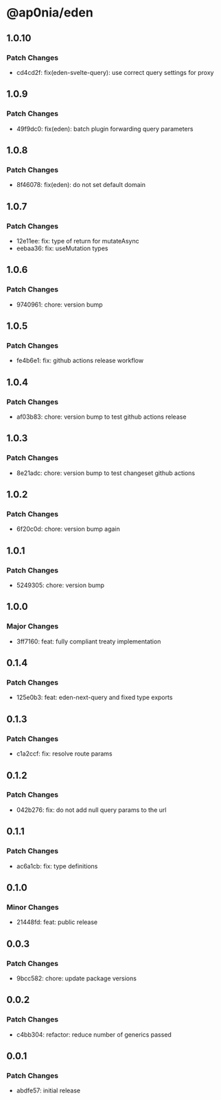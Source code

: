 # @ap0nia/eden

## 1.0.10

### Patch Changes

- cd4cd2f: fix(eden-svelte-query): use correct query settings for proxy

## 1.0.9

### Patch Changes

- 49f9dc0: fix(eden): batch plugin forwarding query parameters

## 1.0.8

### Patch Changes

- 8f46078: fix(eden): do not set default domain

## 1.0.7

### Patch Changes

- 12e11ee: fix: type of return for mutateAsync
- eebaa36: fix: useMutation types

## 1.0.6

### Patch Changes

- 9740961: chore: version bump

## 1.0.5

### Patch Changes

- fe4b6e1: fix: github actions release workflow

## 1.0.4

### Patch Changes

- af03b83: chore: version bump to test github actions release

## 1.0.3

### Patch Changes

- 8e21adc: chore: version bump to test changeset github actions

## 1.0.2

### Patch Changes

- 6f20c0d: chore: version bump again

## 1.0.1

### Patch Changes

- 5249305: chore: version bump

## 1.0.0

### Major Changes

- 3ff7160: feat: fully compliant treaty implementation

## 0.1.4

### Patch Changes

- 125e0b3: feat: eden-next-query and fixed type exports

## 0.1.3

### Patch Changes

- c1a2ccf: fix: resolve route params

## 0.1.2

### Patch Changes

- 042b276: fix: do not add null query params to the url

## 0.1.1

### Patch Changes

- ac6a1cb: fix: type definitions

## 0.1.0

### Minor Changes

- 21448fd: feat: public release

## 0.0.3

### Patch Changes

- 9bcc582: chore: update package versions

## 0.0.2

### Patch Changes

- c4bb304: refactor: reduce number of generics passed

## 0.0.1

### Patch Changes

- abdfe57: initial release
